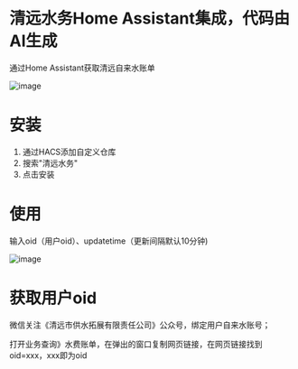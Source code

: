 # 清远水务Home Assistant集成，代码由AI生成
通过Home Assistant获取清远自来水账单

![image](https://github.com/user-attachments/assets/f00f538c-6703-434d-82b7-2c675325c150)

# 安装
1. 通过HACS添加自定义仓库
2. 搜索"清远水务" 
3. 点击安装
   
# 使用
输入oid（用户oid）、updatetime（更新间隔默认10分钟)

![image](https://github.com/user-attachments/assets/552228bf-5f95-4367-9e4b-9ac800bff40a)

# 获取用户oid
微信关注《清远市供水拓展有限责任公司》公众号，绑定用户自来水账号；

打开业务查询》水费账单，在弹出的窗口复制网页链接，在网页链接找到oid=xxx，xxx即为oid
